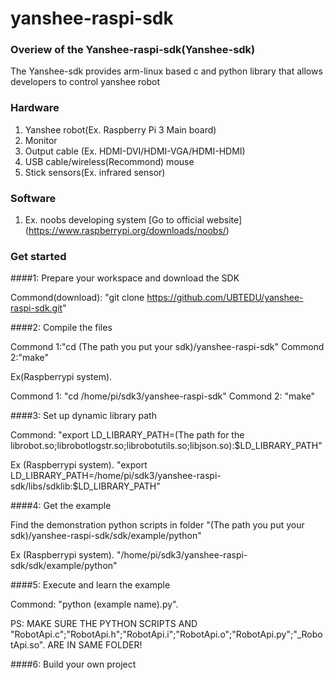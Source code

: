# yanshee-raspi-sdk


### Overiew of the Yanshee-raspi-sdk(Yanshee-sdk)

The Yanshee-sdk provides arm-linux based c and python library that allows developers to control yanshee robot


### Hardware
 
1. Yanshee robot(Ex. Raspberry Pi 3 Main board)
2. Monitor
3. Output cable (Ex. HDMI-DVI/HDMI-VGA/HDMI-HDMI)
4. USB cable/wireless(Recommond)  mouse
5. Stick sensors(Ex. infrared sensor) 


### Software

1. Ex. noobs developing system
[Go to official website] (https://www.raspberrypi.org/downloads/noobs/) 


### Get started


####1: Prepare your workspace and download the SDK

Commond(download): "git clone https://github.com/UBTEDU/yanshee-raspi-sdk.git"


####2: Compile the files

Commond 1:"cd (The path you put your sdk)/yanshee-raspi-sdk"
Commond 2:"make"

Ex(Raspberrypi system). 

Commond 1: "cd /home/pi/sdk3/yanshee-raspi-sdk"
Commond 2: "make"


####3: Set up dynamic library path 

Commond: "export LD_LIBRARY_PATH=(The path for the librobot.so;librobotlogstr.so;librobotutils.so;libjson.so):$LD_LIBRARY_PATH"

Ex (Raspberrypi system). "export LD_LIBRARY_PATH=/home/pi/sdk3/yanshee-raspi-sdk/libs/sdklib:$LD_LIBRARY_PATH"


####4: Get the example 

Find the demonstration python scripts in folder "(The path you put your sdk)/yanshee-raspi-sdk/sdk/example/python"

Ex (Raspberrypi system). "/home/pi/sdk3/yanshee-raspi-sdk/sdk/example/python"


####5: Execute and learn the example 

Commond: "python (example name).py".

PS: MAKE SURE THE PYTHON SCRIPTS AND "RobotApi.c";"RobotApi.h";"RobotApi.i";"RobotApi.o";"RobotApi.py";"_RobotApi.so". 
ARE IN SAME FOLDER! 


####6: Build your own project